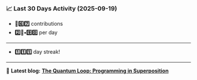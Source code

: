 <!--START_STATS-->
### 📈 Last 30 Days Activity (2025-09-19)  
- **🎱6️⃣7️⃣** contributions  
- **2️⃣🎱•9️⃣0️⃣** per day
---
- **1️⃣1️⃣1️⃣** day streak!
---
📝 **Latest blog:** [**The Quantum Loop: Programming in Superposition**](https://andriak.com/blog/quantum-loop)
<!--END_STATS-->

